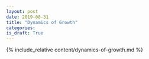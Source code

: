 ```yaml
---
layout: post
date: 2019-08-31
title: "Dynamics of Growth"
categories:
is_draft: True
---
```


{% include_relative content/dynamics-of-growth.md %}
